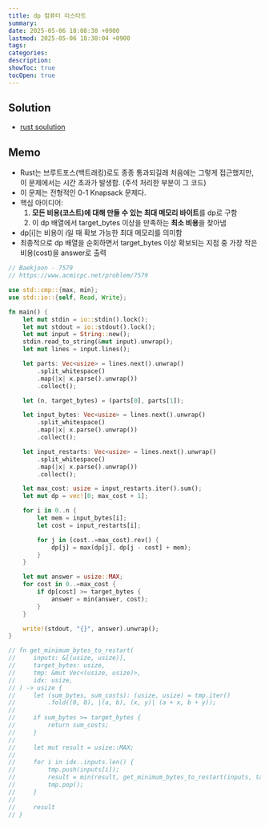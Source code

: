```yaml
---
title: dp 컴퓨터 리스타트
summary: 
date: 2025-05-06 18:08:38 +0900
lastmod: 2025-05-06 18:38:04 +0900
tags: 
categories: 
description: 
showToc: true
tocOpen: true
---
```

## Solution
- [rust soulution](https://github.com/SmallzooDev/coding_interview_rust/blob/main/src/bin/b_7579.rs)


## Memo
- Rust는 브루트포스(백트래킹)로도 종종 통과되길래 처음에는 그렇게 접근했지만, 이 문제에서는 시간 초과가 발생함. (주석 처리한 부분이 그 코드)
- 이 문제는 전형적인 0-1 Knapsack 문제다.
- 핵심 아이디어:
    1. **모든 비용(코스트)에 대해 만들 수 있는 최대 메모리 바이트**를 dp로 구함
    2. 이 dp 배열에서 target_bytes 이상을 만족하는 **최소 비용**을 찾아냄
- dp[i]는 비용이 i일 때 확보 가능한 최대 메모리를 의미함
- 최종적으로 dp 배열을 순회하면서 target_bytes 이상 확보되는 지점 중 가장 작은 비용(cost)을 answer로 출력

```rust
// Baekjoon - 7579
// https://www.acmicpc.net/problem/7579

use std::cmp::{max, min};
use std::io::{self, Read, Write};

fn main() {
    let mut stdin = io::stdin().lock();
    let mut stdout = io::stdout().lock();
    let mut input = String::new();
    stdin.read_to_string(&mut input).unwrap();
    let mut lines = input.lines();

    let parts: Vec<usize> = lines.next().unwrap()
        .split_whitespace()
        .map(|x| x.parse().unwrap())
        .collect();

    let (n, target_bytes) = (parts[0], parts[1]);

    let input_bytes: Vec<usize> = lines.next().unwrap()
        .split_whitespace()
        .map(|x| x.parse().unwrap())
        .collect();

    let input_restarts: Vec<usize> = lines.next().unwrap()
        .split_whitespace()
        .map(|x| x.parse().unwrap())
        .collect();

    let max_cost: usize = input_restarts.iter().sum();
    let mut dp = vec![0; max_cost + 1];

    for i in 0..n {
        let mem = input_bytes[i];
        let cost = input_restarts[i];

        for j in (cost..=max_cost).rev() {
            dp[j] = max(dp[j], dp[j - cost] + mem);
        }
    }

    let mut answer = usize::MAX;
    for cost in 0..=max_cost {
        if dp[cost] >= target_bytes {
            answer = min(answer, cost);
        }
    }

    write!(stdout, "{}", answer).unwrap();
}

// fn get_minimum_bytes_to_restart(
//     inputs: &[(usize, usize)],
//     target_bytes: usize,
//     tmp: &mut Vec<(usize, usize)>,
//     idx: usize,
// ) -> usize {
//     let (sum_bytes, sum_costs): (usize, usize) = tmp.iter()
//         .fold((0, 0), |(a, b), (x, y)| (a + x, b + y));
//
//     if sum_bytes >= target_bytes {
//         return sum_costs;
//     }
//
//     let mut result = usize::MAX;
//
//     for i in idx..inputs.len() {
//         tmp.push(inputs[i]);
//         result = min(result, get_minimum_bytes_to_restart(inputs, target_bytes, tmp, i + 1));
//         tmp.pop();
//     }
//
//     result
// }

```
